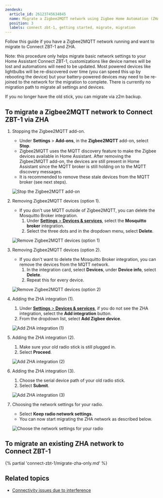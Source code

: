 ```yaml
---
zendesk:
  article_id: 26123745634845
  name: Migrate a Zigbee2MQTT network using Zigbee Home Automation (ZHA)
  position: 3
  labels: connect zbt-1, getting started, migrate, migration
---
```


Follow this guide if you have a Zigbee2MQTT network running and want to migrate to Connect ZBT-1 and ZHA.

Note: this procedure only helps migrate basic network settings to your Home Assistant Connect ZBT-1, customizations like device names will be lost and automations will need to be updated. Most powered devices like lightbulbs will be re-discovered over time (you can speed this up by rebooting the device) but your battery-powered devices may need to be re-joined to the network for the migration to complete. There is currently no migration path to migrate all settings and devices.

If you no longer have the old stick, you can migrate via z2m backup.

## To migrate a Zigbee2MQTT network to Connect ZBT-1 via ZHA

1. Stopping the Zigbee2MQTT add-on.
   - Under **Settings** > **Add-ons**, in the **Zigbee2MQTT** add-on, select **Stop**.
   - Zigbee2MQTT uses the MQTT discovery feature to make the Zigbee devices available in Home Assistant. After removing the Zigbee2MQTT add-on, the devices are still present in Home Assistant since the MQTT broker is still holding on to the MQTT discovery messages.
   - It is recommended to remove these stale devices from the MQTT broker (see next steps).

   ![Stop the Zigbee2MQTT add-on](/static/img/connect-zbt-1/z2m-delete-add-on.png)

2. Removing Zigbee2MQTT devices (option 1).
   - If you don't use MQTT outside of Zigbee2MQTT, you can delete the Mosquitto Broker integration.
     1. Under [**Settings** > **Devices & services**](https://my.home-assistant.io/redirect/integrations/), select the **Mosquitto broker** integration.
     2. Select the three dots and in the dropdown menu, select **Delete**.

   ![Remove Zigbee2MQTT devices (option 1)](/static/img/connect-zbt-1/z2m-mqq-integration-new-01.png)

3. Removing Zigbee2MQTT devices (option 2).
   - If you don't want to delete the Mosquitto Broker integration, you can remove the devices from the MQTT network.
     1. In the integration card, select **Devices**, under **Device info**, select **Delete**.
     2. Repeat this for every device.

   ![Remove Zigbee2MQTT devices (option 2)](/static/img/connect-zbt-1/z2m-mqtt-dereg-device-01.png)

4. Adding the ZHA integration (1).
   1. Under [**Settings** > **Devices & services**](https://my.home-assistant.io/redirect/integrations/), if you do not see the ZHA integration, select the **Add integration** button.
   2. From the dropdown list, select **Add Zigbee device**.

   ![Add ZHA integration (1)](/static/img/connect-zbt-1/z2m-migrate-zha-15.png)

5. Adding the ZHA integration (2).
   1. Make sure your old radio stick is still plugged in.
   2. Select **Proceed**.

   ![Add ZHA integration (2)](/static/img/connect-zbt-1/z2m-migrate-zha-13.png)

6. Adding the ZHA integration (3).
   1. Choose the serial device path of your old radio stick.
   2. Select **Submit**.

   ![Add ZHA integration (3)](/static/img/connect-zbt-1/z2m-migrate-zha-14.png)

7. Choosing the network settings for your radio.
   - Select **Keep radio network settings**.
   - You can now start migrating the ZHA network as described below.

   ![Choose the network settings for your radio](/static/img/connect-zbt-1/z2m-migrate-zha-01.png)

## To migrate an existing ZHA network to Connect&nbsp;ZBT-1

{% partial 'connect-zbt-1/migrate-zha-only.md' %}

## Related topics

- [Connectivity issues due to interference](/hc/en-us/articles/26124431414557)
